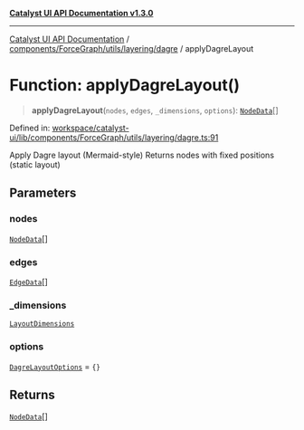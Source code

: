 [**Catalyst UI API Documentation v1.3.0**](../../../../../../README.md)

---

[Catalyst UI API Documentation](../../../../../../README.md) / [components/ForceGraph/utils/layering/dagre](../README.md) / applyDagreLayout

# Function: applyDagreLayout()

> **applyDagreLayout**(`nodes`, `edges`, `_dimensions`, `options`): [`NodeData`](../../../../types/interfaces/NodeData.md)[]

Defined in: [workspace/catalyst-ui/lib/components/ForceGraph/utils/layering/dagre.ts:91](https://github.com/TheBranchDriftCatalyst/catalyst-ui/blob/main/lib/components/ForceGraph/utils/layering/dagre.ts#L91)

Apply Dagre layout (Mermaid-style)
Returns nodes with fixed positions (static layout)

## Parameters

### nodes

[`NodeData`](../../../../types/interfaces/NodeData.md)[]

### edges

[`EdgeData`](../../../../types/interfaces/EdgeData.md)[]

### \_dimensions

[`LayoutDimensions`](../../../layouts/interfaces/LayoutDimensions.md)

### options

[`DagreLayoutOptions`](../interfaces/DagreLayoutOptions.md) = `{}`

## Returns

[`NodeData`](../../../../types/interfaces/NodeData.md)[]
